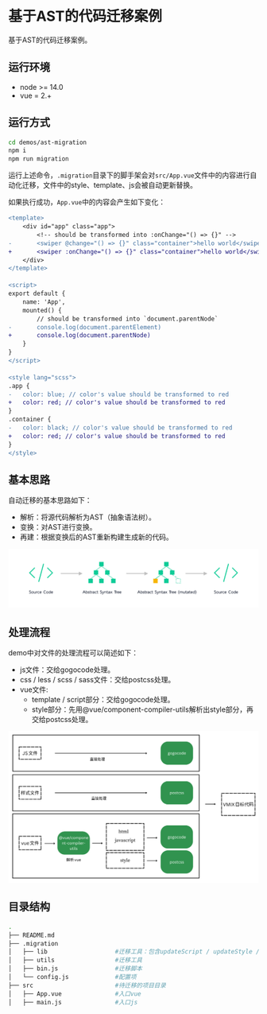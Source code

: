 # 基于AST的代码迁移案例

基于AST的代码迁移案例。

## 运行环境

- node >= 14.0
- vue = 2.+

## 运行方式

```sh
cd demos/ast-migration
npm i
npm run migration
```
运行上述命令，`.migration`目录下的脚手架会对`src/App.vue`文件中的内容进行自动化迁移，文件中的style、template、js会被自动更新替换。

如果执行成功，`App.vue`中的内容会产生如下变化：

```diff
<template>
	<div id="app" class="app">
		<!-- should be transformed into :onChange="() => {}" -->
-       <swiper @change="() => {}" class="container">hello world</swiper>
+       <swiper :onChange="() => {}" class="container">hello world</swiper>
	</div>
</template>

<script>
export default {
	name: 'App',
	mounted() {
		// should be transformed into `document.parentNode`
-		console.log(document.parentElement)
+		console.log(document.parentNode)
	}
}
</script>

<style lang="scss">
.app {
-	color: blue; // color's value should be transformed to red
+	color: red; // color's value should be transformed to red
}
.container {
-	color: black; // color's value should be transformed to red
+	color: red; // color's value should be transformed to red
}
</style>

```


## 基本思路

自动迁移的基本思路如下：

- 解析：将源代码解析为AST（抽象语法树）。
- 变换：对AST进行变换。
- 再建：根据变换后的AST重新构建生成新的代码。

![alt text](images/image.png)


## 处理流程

demo中对文件的处理流程可以简述如下：

- js文件：交给gogocode处理。
- css / less / scss / sass文件：交给postcss处理。
- vue文件: 
  - template / script部分：交给gogocode处理。
  - style部分：先用@vue/component-compiler-utils解析出style部分，再交给postcss处理。

![alt text](images/image-1.png)


## 目录结构

```sh
.
├── README.md
├── .migration
│   ├── lib                   #迁移工具：包含updateScript / updateStyle / updateTemplates
│   ├── utils                 #迁移工具
│   ├── bin.js                #迁移脚本
│   └── config.js             #配置项
├── src                       #待迁移的项目目录
│   ├── App.vue               #入口vue
│   ├── main.js               #入口js
```